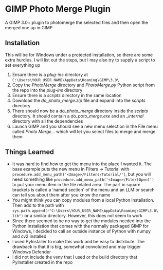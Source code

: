 # GIMP Photo Merge Plugin
A GIMP 3.0+ plugin to photomerge the selected files and then open the merged one up in GIMP

## Installation
This will be for Windows under a protected installation, so there are some extra hurdles. I will list out the steps, but I may also try to supply a script to set everything up
1. Ensure there is a *plug-ins* directory at `C:\Users\YOUR_USER_NAME\AppData\Roaming\GIMP\3.0\`
1. Copy the *PhotoMerge* directory and *PhotoMerge.py* Python script from the repo into the *plug-ins* directory
1. Ensure there is a *scripts* directory in the same location
1. Download the *do_photo_merge.zip* file and expand into the *scripts* directory
1. There should now be a *do_photo_merge* directory inside the *scripts* directory. It should contain a *do_poto_merge.exe* and an *_internal* directory with all the dependencies
1. Launch GIMP and you should see a new menu selection in the File menu called *Photo Merge...* which will let you select files to merge and merge them

## Things Learned
* It was hard to find how to get the menu into the place I wanted it.
The base example puts the new menu in Filters -> Tutorial with `procedure.add_menu_path('<Image>/Filters/Tutorial/')`, but you will need something like `procedure.add_menu_path('<Image>/File/[Open]')` to put your menu item in the file related area. The part in square brackets is called a 'named section' of the menu and an LLM or search can tell you about them after you know the name
* You might think you can copy modules from a local Python installation. Then add to the path with `sys.path.append(r"C:\Users\YOUR_USER_NAME\AppData\Roaming\GIMP\3.0\lib")` or a similar directory. However, this does not seem to work
* Since there seemed to be no way to get the modules needed into the Python installation that comes with the normally packaged GIMP for Windows, I decided to call an outside instance of Python with numpy and cv2 installed
* I used PyInstaller to make this work and be easy to distribute. The drawback is that it is big, somewhat convoluted and may trigger Windows Defender
* I did not include the venv that I used or the build directory that PyInstaller created in the repo